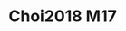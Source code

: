 <a name="material" />

# Choi2018 M17
<script type="application/ld+json">
  {
    "@context": "https://schema.org/",
    "@type": "ChemicalSubstance",
    "http://purl.org/dc/terms/conformsTo":
      {
        "@type": "CreativeWork",
        "@id": "https://bioschemas.org/profiles/ChemicalSubstance/0.4-RELEASE/"
      },
    "@id": "https://egonw.github.io/nanowiki/nanowiki528.html#material",
    "name": "Choi2018 M17",
    "sameAs: "http://127.0.0.1/mediawiki/index.php/Special:URIResolver/Choi2018_M17"
  }
</script>

